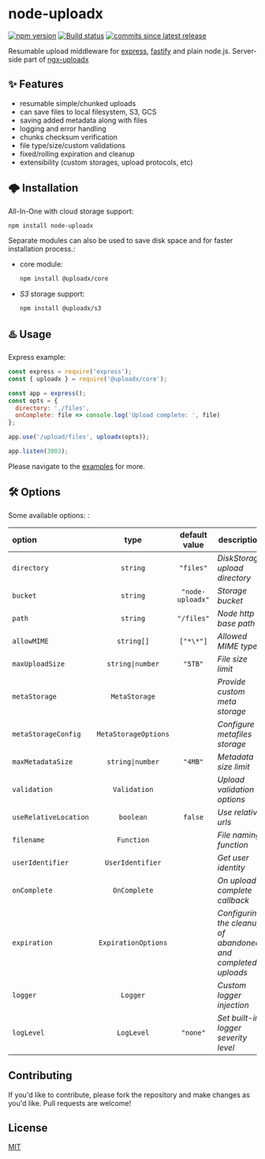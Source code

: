 # node-uploadx

[![npm version][npm-image]][npm-url] [![Build status][gha-image]][gha-url]
[![commits since latest release][comm-image]][comm-url]

Resumable upload middleware for [express](https://github.com/expressjs/express), [fastify](https://github.com/fastify/fastify) and plain node.js.
Server-side part of [ngx-uploadx](https://github.com/kukhariev/ngx-uploadx)

## ✨ Features

- resumable simple/chunked uploads
- can save files to local filesystem, S3, GCS
- saving added metadata along with files
- logging and error handling
- chunks checksum verification
- file type/size/custom validations
- fixed/rolling expiration and cleanup
- extensibility (custom storages, upload protocols, etc)


## 🌩️ Installation

All-In-One with cloud storage support:

```sh
npm install node-uploadx
```

Separate modules can also be used to save disk space and for faster installation process.:

- core module:

  ```sh
  npm install @uploadx/core
  ```

- _S3_ storage support:

  ```sh
  npm install @uploadx/s3
  ```

## ♨️ Usage

Express example:

```js
const express = require('express');
const { uploadx } = require('@uploadx/core');

const app = express();
const opts = {
  directory: './files',
  onComplete: file => console.log('Upload complete: ', file)
};

app.use('/upload/files', uploadx(opts));

app.listen(3003);
```

Please navigate to the [examples](examples) for more.

## 🛠️ Options

Some available options: :

| option                |         type         |  default value   | description                                                  |
| :-------------------- | :------------------: | :--------------: | ------------------------------------------------------------ |
| `directory`           |       `string`       |    `"files"`     | _DiskStorage upload directory_                               |
| `bucket`              |       `string`       | `"node-uploadx"` | _Storage bucket_                                             |
| `path`                |       `string`       |    `"/files"`    | _Node http base path_                                        |
| `allowMIME`           |      `string[]`      |    `["*\*"]`     | _Allowed MIME types_                                         |
| `maxUploadSize`       |   `string\|number`   |     `"5TB"`      | _File size limit_                                            |
| `metaStorage`         |    `MetaStorage`     |                  | _Provide custom meta storage_                                |
| `metaStorageConfig`   | `MetaStorageOptions` |                  | _Configure metafiles storage_                                |
| `maxMetadataSize`     |   `string\|number`   |     `"4MB"`      | _Metadata size limit_                                        |
| `validation`          |     `Validation`     |                  | _Upload validation options_                                  |
| `useRelativeLocation` |      `boolean`       |     `false`      | _Use relative urls_                                          |
| `filename`            |      `Function`      |                  | _File naming function_                                       |
| `userIdentifier`      |   `UserIdentifier`   |                  | _Get user identity_                                          |
| `onComplete`          |     `OnComplete`     |                  | _On upload complete callback_                                |
| `expiration`          | `ExpirationOptions`  |                  | _Configuring the cleanup of abandoned and completed uploads_ |
| `logger`              |       `Logger`       |                  | _Custom logger injection_                                    |
| `logLevel`            |      `LogLevel`      |     `"none"`     | _Set built-in logger severity level_                         |

## Contributing

If you'd like to contribute, please fork the repository and make changes as you'd like.
Pull requests are welcome!

## License

[MIT](LICENSE)

[npm-image]: https://img.shields.io/npm/v/node-uploadx.svg
[npm-url]: https://www.npmjs.com/package/node-uploadx
[gha-image]: https://github.com/kukhariev/node-uploadx/workflows/CI/badge.svg
[gha-url]: https://github.com/kukhariev/node-uploadx
[comm-image]: https://img.shields.io/github/commits-since/kukhariev/node-uploadx/latest
[comm-url]: https://github.com/kukhariev/node-uploadx/releases/latest
